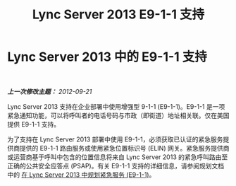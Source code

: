 ﻿---
title: Lync Server 2013 E9-1-1 支持
TOCTitle: E9-1-1 支持
ms:assetid: 1505daa5-ce84-4153-ae7f-8f70b324c43f
ms:mtpsurl: https://technet.microsoft.com/zh-cn/library/Gg398220(v=OCS.15)
ms:contentKeyID: 49312094
ms.date: 05/19/2016
mtps_version: v=OCS.15
ms.translationtype: HT
---

# Lync Server 2013 中的 E9-1-1 支持

 

_**上一次修改主题：** 2012-09-21_

Lync Server 2013 支持在企业部署中使用增强型 9-1-1 (E9-1-1)。E9-1-1 是一项紧急通知功能，可以将呼叫者的电话号码与市政（即街道）地址相关联。仅在美国提供 E9-1-1 支持。

为了支持在 Lync Server 2013 部署中使用 E9-1-1，必须获取已认证的紧急服务提供商提供的 E9-1-1 路由服务或使用紧急位置标识号 (ELIN) 网关。紧急服务提供商或运营商基于呼叫中包含的位置信息将来自 Lync Server 2013 的紧急呼叫路由至正确的公共安全应答点 (PSAP)。有关 E9-1-1 支持的详细信息，请参阅规划文档中的 [在 Lync Server 2013 中规划紧急服务 (E9-1-1)](lync-server-2013-planning-for-emergency-services-e9-1-1.md)。

